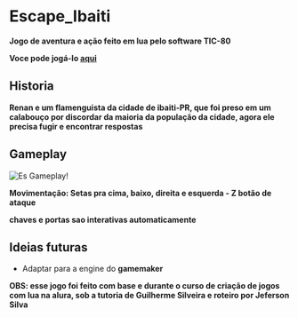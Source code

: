# Escape_Ibaiti
**Jogo de aventura e ação feito em lua pelo software TIC-80**

**Voce pode jogá-lo [aqui](https://cayozada.github.io/Escape_Ibaiti/)**
## Historia
**Renan e um flamenguista da cidade de ibaiti-PR, que foi preso em um calabouço por discordar da maioria da população da cidade,
agora ele precisa fugir e encontrar respostas**
## Gameplay
![Es Gameplay!](https://cdn.discordapp.com/attachments/974114124608962611/1091877966180536360/moveset.gif "Escape_Ibaiti")

**Movimentação: Setas pra cima, baixo, direita e esquerda - Z botão de ataque**

**chaves e portas sao interativas automaticamente**

## Ideias futuras
- Adaptar para a engine do **gamemaker**


**OBS: esse jogo foi feito com base e durante o curso de criação de jogos com lua na alura, sob a tutoria de Guilherme Silveira e roteiro por Jeferson Silva**
